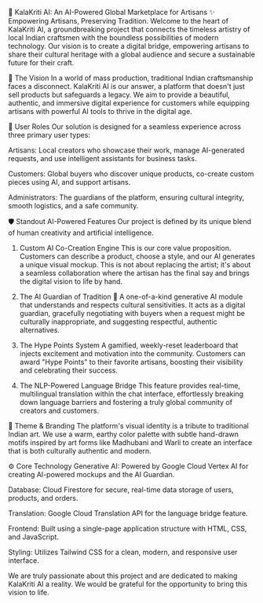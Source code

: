 🌸 KalaKriti AI: An AI-Powered Global Marketplace for Artisans
✨ Empowering Artisans, Preserving Tradition.
Welcome to the heart of KalaKriti AI, a groundbreaking project that connects the timeless artistry of local Indian craftsmen with the boundless possibilities of modern technology. Our vision is to create a digital bridge, empowering artisans to share their cultural heritage with a global audience and secure a sustainable future for their craft.

🎯 The Vision
In a world of mass production, traditional Indian craftsmanship faces a disconnect. KalaKriti AI is our answer, a platform that doesn't just sell products but safeguards a legacy. We aim to provide a beautiful, authentic, and immersive digital experience for customers while equipping artisans with powerful AI tools to thrive in the digital age.

👥 User Roles
Our solution is designed for a seamless experience across three primary user types:

Artisans: Local creators who showcase their work, manage AI-generated requests, and use intelligent assistants for business tasks.

Customers: Global buyers who discover unique products, co-create custom pieces using AI, and support artisans.

Administrators: The guardians of the platform, ensuring cultural integrity, smooth logistics, and a safe community.

🛡️ Standout AI-Powered Features
Our project is defined by its unique blend of human creativity and artificial intelligence.

1. Custom AI Co-Creation Engine
This is our core value proposition. Customers can describe a product, choose a style, and our AI generates a unique visual mockup. This is not about replacing the artist; it's about a seamless collaboration where the artisan has the final say and brings the digital vision to life by hand.

2. The AI Guardian of Tradition 🌺
A one-of-a-kind generative AI module that understands and respects cultural sensitivities. It acts as a digital guardian, gracefully negotiating with buyers when a request might be culturally inappropriate, and suggesting respectful, authentic alternatives.

3. The Hype Points System
A gamified, weekly-reset leaderboard that injects excitement and motivation into the community. Customers can award "Hype Points" to their favorite artisans, boosting their visibility and celebrating their success.

4. The NLP-Powered Language Bridge
This feature provides real-time, multilingual translation within the chat interface, effortlessly breaking down language barriers and fostering a truly global community of creators and customers.

🎨 Theme & Branding
The platform's visual identity is a tribute to traditional Indian art. We use a warm, earthy color palette with subtle hand-drawn motifs inspired by art forms like Madhubani and Warli to create an interface that is both culturally authentic and modern.

⚙️ Core Technology
Generative AI: Powered by Google Cloud Vertex AI for creating AI-powered mockups and the AI Guardian.

Database: Cloud Firestore for secure, real-time data storage of users, products, and orders.

Translation: Google Cloud Translation API for the language bridge feature.

Frontend: Built using a single-page application structure with HTML, CSS, and JavaScript.

Styling: Utilizes Tailwind CSS for a clean, modern, and responsive user interface.

We are truly passionate about this project and are dedicated to making KalaKriti AI a reality. We would be grateful for the opportunity to bring this vision to life.
